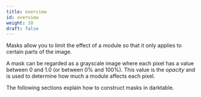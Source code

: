 ```yaml
---
title: overview
id: overview
weight: 10
draft: false
---
```


Masks allow you to limit the effect of a module so that it only applies to certain parts of the image. 

A mask can be regarded as a grayscale image where each pixel has a value between 0 and 1.0 (or between 0% and 100%). This value is the _opacity_ and is used to determine how much a module affects each pixel.

The following sections explain how to construct masks in darktable.
